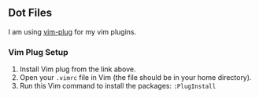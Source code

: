 ## Dot Files

I am using [vim-plug](https://github.com/junegunn/vim-plug) for my vim plugins.

### Vim Plug Setup

1. Install Vim plug from the link above.
2. Open your `.vimrc` file in Vim (the file should be in your home directory).
3. Run this Vim command to install the packages: `:PlugInstall`
